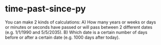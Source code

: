 # time-past-since-py
 You can make 2 kinds of calculations: A) How many years or weeks or days or minutes or seconds have passed or will pass between 2 different dates (e.g. 1/1/1990 and 5/5/2035). B) Which date is a certain number of days before or after a certain date (e.g. 1000 days after today).
